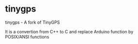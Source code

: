 tinygps
=======

tinygps - A fork of TinyGPS

 It is a convertion from C++ to C and replace Arduino function by POSIX/ANSI functions